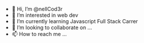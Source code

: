- 👋 Hi, I’m @nellCod3r
- 👀 I’m interested in web dev
- 🌱 I’m currently learning Javascript Full Stack Carrer
- 💞️ I’m looking to collaborate on ...
- 📫 How to reach me ...

<!---
nellCod3r/nellCod3r is a ✨ special ✨ repository because its `README.md` (this file) appears on your GitHub profile.
You can click the Preview link to take a look at your changes.
--->
